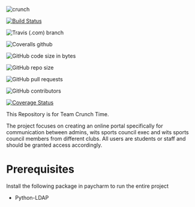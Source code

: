 ![crunch](https://user-images.githubusercontent.com/38796505/57013897-fb6b5200-6c0d-11e9-88ba-7b48b72b9bea.png)

[![Build Status](https://travis-ci.org/Robel-robel/Crunch-Time.svg?branch=master)](https://travis-ci.org/Robel-robel/Crunch-Time)

![Travis (.com) branch](https://img.shields.io/travis/com/Robel-robel/Crunch-Time/master.svg)

![Coveralls github](https://img.shields.io/coveralls/github/Robel-robel/Crunch-Time.svg)

![GitHub code size in bytes](https://img.shields.io/github/languages/code-size/Robel-robel/Crunch-Time.svg)

![GitHub repo size](https://img.shields.io/github/repo-size/Robel-robel/Crunch-Time.svg)

![GitHub pull requests](https://img.shields.io/github/issues-pr/Robel-robel/Crunch-Time.svg)

![GitHub contributors](https://img.shields.io/github/contributors/Robel-robel/Crunch-Time.svg)

[![Coverage Status](https://coveralls.io/repos/github/Robel-robel/Crunch-Time/badge.svg?branch=master)](https://coveralls.io/github/Robel-robel/Crunch-Time?branch=master)

This Repository is for Team Crunch Time.

The project focuses on creating an online portal specifically for communication between admins, wits sports council exec and wits sports council members from different clubs. All users are students or staff and should be granted access accordingly. 


# Prerequisites
 Install the following package in paycharm to run the entire project
 - Python-LDAP
  
